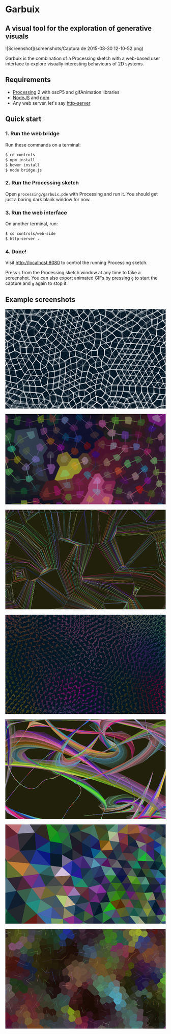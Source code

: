 # Garbuix

## A visual tool for the exploration of generative visuals

![Screenshot](screenshots/Captura de 2015-08-30 12-10-52.png)

Garbuix is the combination of a Processing sketch with a web-based user interface to explore visually interesting behaviours of 2D systems.

## Requirements

- [Processing](http://processing.org) 2 with oscP5 and gifAnimation libraries
- [NodeJS](http://nodejs.org) and [npm](https://www.npmjs.com/)
- Any web server, let's say [http-server](https://github.com/nodeapps/http-server)

## Quick start

### 1. Run the web bridge

Run these commands on a terminal:
```
$ cd controls
$ npm install
$ bower install
$ node bridge.js
```

### 2. Run the Processing sketch

Open `processing/garbuix.pde` with Processing and run it. You should get just a boring dark blank window for now.

### 3. Run the web interface

On another terminal, run:
```
$ cd controls/web-side
$ http-server .
```

### 4. Done!

Visit [http://localhost:8080](http://localhost:8080) to control the running Processing sketch.

Press `s` from the Processing sketch window at any time to take a screenshot. You can also export animated GIFs by pressing `g` to start the capture and `g` again to stop it.

## Example screenshots

![Screenshot](screenshots/screenshot-2015-02-08.14.34.21-001261.png)

![Screenshot](screenshots/screenshot-2014-08-18.22.49.21-000378_x2.png)

![Screenshot](screenshots/screenshot-2015-02-08.14.20.01-007048.png)

![Screenshot](screenshots/screenshot-2015-02-08.14.58.17-015821.png)

![Screenshot](screenshots/screenshot-2015-02-08.14.20.45-008790.png)

![Screenshot](screenshots/screenshot-2015-02-08.15.13.51-029430.png)

![Screenshot](screenshots/screenshot-2015-02-08.15.17.49-000892.png)
